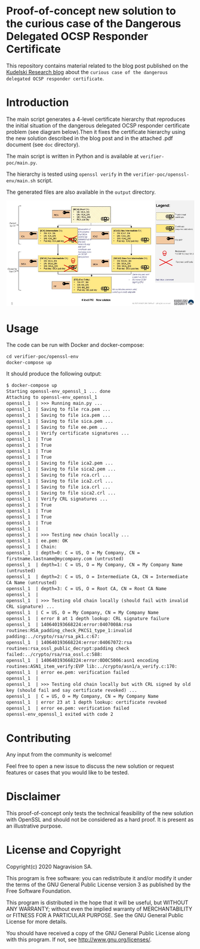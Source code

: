# Proof-of-concept new solution to the curious case of the Dangerous Delegated OCSP Responder Certificate

This repository contains material related to the blog post published on the [Kudelski Research blog](https://research.kudelskisecurity.com/?p=15180) 
about the `curious case of the dangerous delegated OCSP responder certificate`.

# Introduction

The main script generates a 4-level certificate hierarchy that reproduces the initial situation of the dangerous delegated OCSP responder certificate problem (see diagram below).Then it fixes the certificate hierarchy using the new solution described in the blog post and in the attached .pdf document (see `doc` directory).

The main script is written in Python and is available at `verifier-poc/main.py`.

The hierarchy is tested using `openssl verify` in the `verifier-poc/openssl-env/main.sh` script.

The generated files are also available in the `output` directory.

![New solution diagram](img/new_solution_diagram.jpg)

# Usage

The code can be run with Docker and docker-compose:

```
cd verifier-poc/openssl-env
docker-compose up
```

It should produce the following output:

```
$ docker-compose up
Starting openssl-env_openssl_1 ... done
Attaching to openssl-env_openssl_1
openssl_1  | >>> Running main.py ...
openssl_1  | Saving to file rca.pem ...
openssl_1  | Saving to file ica.pem ...
openssl_1  | Saving to file sica.pem ...
openssl_1  | Saving to file ee.pem ...
openssl_1  | Verify certificate signatures ...
openssl_1  | True
openssl_1  | True
openssl_1  | True
openssl_1  | True
openssl_1  | Saving to file ica2.pem ...
openssl_1  | Saving to file sica2.pem ...
openssl_1  | Saving to file rca.crl ...
openssl_1  | Saving to file ica2.crl ...
openssl_1  | Saving to file ica.crl ...
openssl_1  | Saving to file sica2.crl ...
openssl_1  | Verify CRL signatures ...
openssl_1  | True
openssl_1  | True
openssl_1  | True
openssl_1  | True
openssl_1  | 
openssl_1  | >>> Testing new chain locally ...
openssl_1  | ee.pem: OK
openssl_1  | Chain:
openssl_1  | depth=0: C = US, O = My Company, CN = firstname.lastname@mycompany.com (untrusted)
openssl_1  | depth=1: C = US, O = My Company, CN = My Company Name (untrusted)
openssl_1  | depth=2: C = US, O = Intermediate CA, CN = Intermediate CA Name (untrusted)
openssl_1  | depth=3: C = US, O = Root CA, CN = Root CA Name
openssl_1  | 
openssl_1  | >>> Testing old chain locally (should fail with invalid CRL signature) ...
openssl_1  | C = US, O = My Company, CN = My Company Name
openssl_1  | error 8 at 1 depth lookup: CRL signature failure
openssl_1  | 140640193668224:error:0407008A:rsa routines:RSA_padding_check_PKCS1_type_1:invalid padding:../crypto/rsa/rsa_pk1.c:67:
openssl_1  | 140640193668224:error:04067072:rsa routines:rsa_ossl_public_decrypt:padding check failed:../crypto/rsa/rsa_ossl.c:588:
openssl_1  | 140640193668224:error:0D0C5006:asn1 encoding routines:ASN1_item_verify:EVP lib:../crypto/asn1/a_verify.c:170:
openssl_1  | error ee.pem: verification failed
openssl_1  | 
openssl_1  | >>> Testing old chain locally but with CRL signed by old key (should fail and say certificate revoked) ...
openssl_1  | C = US, O = My Company, CN = My Company Name
openssl_1  | error 23 at 1 depth lookup: certificate revoked
openssl_1  | error ee.pem: verification failed
openssl-env_openssl_1 exited with code 2
```

# Contributing

Any input from the community is welcome!

Feel free to open a new issue to discuss the new solution or request features or cases that you would like to be tested.

# Disclaimer

This proof-of-concept only tests the technical feasibility of the new solution with OpenSSL and should not be considered as a hard proof. It is present as an illustrative purpose.

# License and Copyright

Copyright(c) 2020 Nagravision SA.

This program is free software: you can redistribute it and/or modify it under the terms of the GNU General Public License version 3 as published by the Free Software Foundation.

This program is distributed in the hope that it will be useful, but WITHOUT ANY WARRANTY; without even the implied warranty of MERCHANTABILITY or FITNESS FOR A PARTICULAR PURPOSE. See the GNU General Public License for more details.

You should have received a copy of the GNU General Public License along with this program. If not, see http://www.gnu.org/licenses/.
